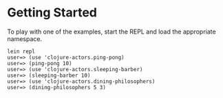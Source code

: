 # Getting Started

To play with one of the examples, start the REPL and load the appropriate namespace.

    lein repl
    user=> (use 'clojure-actors.ping-pong)
    user=> (ping-pong 10)
    user=> (use 'clojure-actors.sleeping-barber)
    user=> (sleeping-barber 10)
    user=> (use 'clojure-actors.dining-philosophers)
    user=> (dining-philosophers 5 3)
